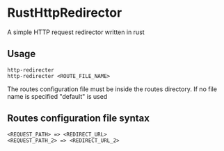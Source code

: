 # RustHttpRedirector

A simple HTTP request redirector written in rust

## Usage
```
http-redirecter
http-redirecter <ROUTE_FILE_NAME>
```
The routes configuration file must be inside the routes directory.
If no file name is specified "default" is used


## Routes configuration file syntax
```
<REQUEST_PATH> => <REDIRECT_URL>
<REQUEST_PATH_2> => <REDIRECT_URL_2>
```
